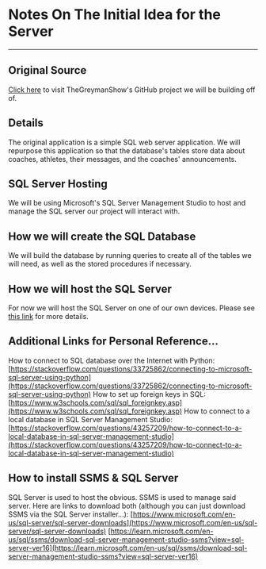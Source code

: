 # Notes On The Initial Idea for the Server
---
## Original Source
[Click here](https://github.com/TheGreymanShow/web_application_using_sql) to visit TheGreymanShow's GitHub project we will be building off of.

## Details
The original application is a simple SQL web server application.
We will repurpose this application so that the database's tables
store data about coaches, athletes, their messages, and the coaches' announcements.

## SQL Server Hosting
We will be using Microsoft's SQL Server Management Studio to host and manage the SQL server our project will interact with.

## How we will create the SQL Database
We will build the database by running queries to create all of the tables we will need, as well as the stored procedures if necessary.

## How we will host the SQL Server
For now we will host the SQL Server on one of our own devices.
Please see [this link](https://voiptools.com/docs/configure-sql-server-for-remote-access-over-internet/) for more details.

## Additional Links for Personal Reference...
How to connect to SQL database over the Internet with Python:
[https://stackoverflow.com/questions/33725862/connecting-to-microsoft-sql-server-using-python](https://stackoverflow.com/questions/33725862/connecting-to-microsoft-sql-server-using-python)
How to set up foreign keys in SQL:
[https://www.w3schools.com/sql/sql_foreignkey.asp](https://www.w3schools.com/sql/sql_foreignkey.asp)
How to connect to a local database in SQL Server Management Studio:
[https://stackoverflow.com/questions/43257209/how-to-connect-to-a-local-database-in-sql-server-management-studio](https://stackoverflow.com/questions/43257209/how-to-connect-to-a-local-database-in-sql-server-management-studio)

## How to install SSMS & SQL Server
SQL Server is used to host the obvious. SSMS is used to manage said server. Here are links to download both (although you can just download SSMS via the SQL Server installer...):
[https://www.microsoft.com/en-us/sql-server/sql-server-downloads](https://www.microsoft.com/en-us/sql-server/sql-server-downloads)
[https://learn.microsoft.com/en-us/sql/ssms/download-sql-server-management-studio-ssms?view=sql-server-ver16](https://learn.microsoft.com/en-us/sql/ssms/download-sql-server-management-studio-ssms?view=sql-server-ver16)